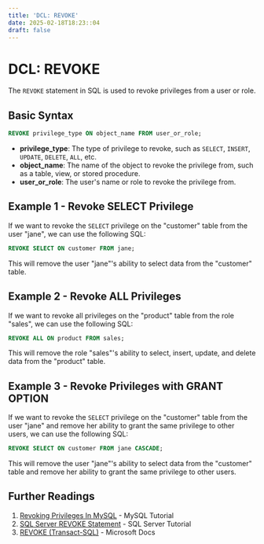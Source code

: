 ```yaml
---
title: 'DCL: REVOKE'
date: 2025-02-18T18:23::04
draft: false
---
```


# DCL: REVOKE

The `REVOKE` statement in SQL is used to revoke privileges from a user or role.

## Basic Syntax

```sql
REVOKE privilege_type ON object_name FROM user_or_role;
```

- **privilege_type**: The type of privilege to revoke, such as `SELECT`, `INSERT`, `UPDATE`, `DELETE`, `ALL`, etc.
- **object_name**: The name of the object to revoke the privilege from, such as a table, view, or stored procedure.
- **user_or_role**: The user's name or role to revoke the privilege from.

## Example 1 - Revoke SELECT Privilege

If we want to revoke the `SELECT` privilege on the "customer" table from the user "jane", we can use the following SQL:

```sql
REVOKE SELECT ON customer FROM jane;
```

This will remove the user "jane"'s ability to select data from the "customer" table.

## Example 2 - Revoke ALL Privileges

If we want to revoke all privileges on the "product" table from the role "sales", we can use the following SQL:

```sql
REVOKE ALL ON product FROM sales;
```

This will remove the role "sales"'s ability to select, insert, update, and delete data from the "product" table.

## Example 3 - Revoke Privileges with GRANT OPTION

If we want to revoke the `SELECT` privilege on the "customer" table from the user "jane" and remove her ability to grant the same privilege to other users, we can use the following SQL:

```sql
REVOKE SELECT ON customer FROM jane CASCADE;
```

This will remove the user "jane"'s ability to select data from the "customer" table and remove her ability to grant the same privilege to other users.

## Further Readings

1. [Revoking Privileges In MySQL](https://www.mysqltutorial.org/mysql-revoke.aspx) - MySQL Tutorial
2. [SQL Server REVOKE Statement](https://www.sqlservertutorial.net/sql-server-security/sql-server-revoke/) - SQL Server Tutorial
3. [REVOKE (Transact-SQL)](https://docs.microsoft.com/en-us/sql/t-sql/statements/revoke-transact-sql?view=sql-server-ver15) - Microsoft Docs

